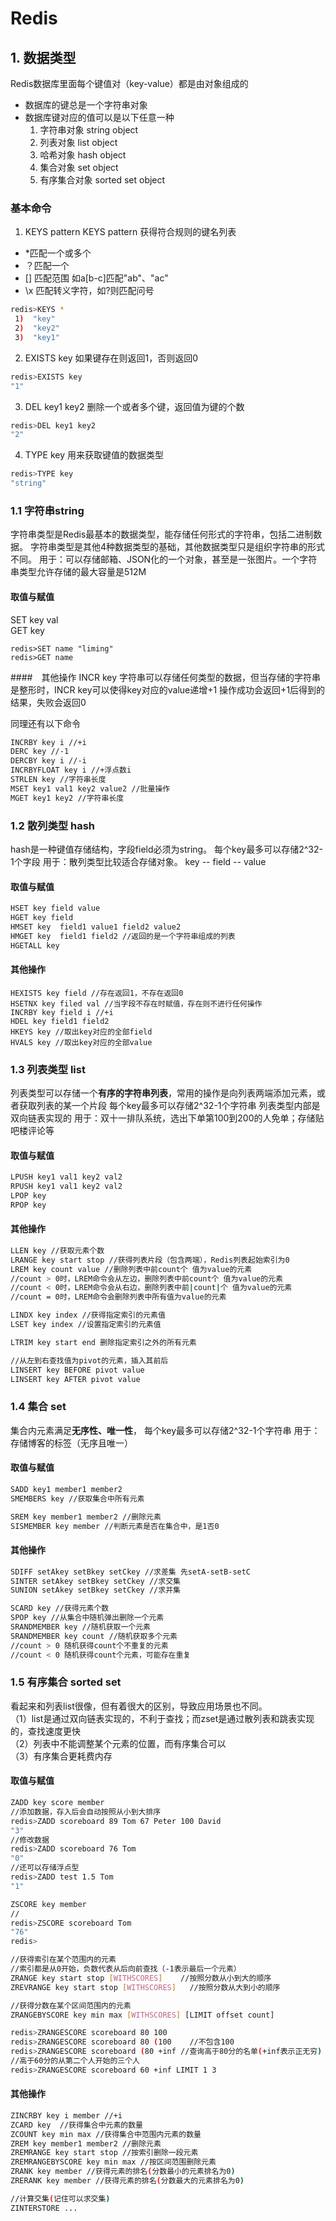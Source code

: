 # Redis

## 1. 数据类型
Redis数据库里面每个键值对（key-value）都是由对象组成的  
- 数据库的键总是一个字符串对象
- 数据库键对应的值可以是以下任意一种
    1. 字符串对象 string object
    2. 列表对象 list object
    3. 哈希对象 hash object
    4. 集合对象 set object
    5. 有序集合对象 sorted set object

### 基本命令
1. KEYS pattern
KEYS pattern 获得符合规则的键名列表
- *匹配一个或多个
-  ？匹配一个
- [] 匹配范围 如a[b-c]匹配"ab"、"ac"
- \x 匹配转义字符，如\?则匹配问号 
```bash
redis>KEYS *
 1)  "key"
 2)  "key2"
 3)  "key1"
```

2. EXISTS key
如果键存在则返回1，否则返回0
```bash
redis>EXISTS key
"1"
```

3. DEL key1 key2
删除一个或者多个键，返回值为键的个数
```bash
redis>DEL key1 key2
"2"
```

4. TYPE key
用来获取键值的数据类型
```bash
redis>TYPE key
"string"
```

### 1.1 字符串string
字符串类型是Redis最基本的数据类型，能存储任何形式的字符串，包括二进制数据。
字符串类型是其他4种数据类型的基础，其他数据类型只是组织字符串的形式不同。
用于：可以存储邮箱、JSON化的一个对象，甚至是一张图片。一个字符串类型允许存储的最大容量是512M  

#### 取值与赋值
SET key val  
GET key

```
redis>SET name "liming"
redis>GET name
```

####　其他操作
INCR key
字符串可以存储任何类型的数据，但当存储的字符串是整形时，INCR key可以使得key对应的value递增+1
操作成功会返回+1后得到的结果，失败会返回0

同理还有以下命令
```bash
INCRBY key i //+i
DERC key //-1
DERCBY key i //-i
INCRBYFLOAT key i //+浮点数i
STRLEN key //字符串长度
MSET key1 val1 key2 value2 //批量操作
MGET key1 key2 //字符串长度
```

### 1.2 散列类型 hash
hash是一种键值存储结构，字段field必须为string。
每个key最多可以存储2^32-1个字段
用于：散列类型比较适合存储对象。
key -- field -- value

#### 取值与赋值
```bash
HSET key field value
HGET key field
HMSET key  field1 value1 field2 value2
HMGET key  field1 field2 //返回的是一个字符串组成的列表
HGETALL key
```

#### 其他操作
```
HEXISTS key field //存在返回1，不存在返回0
HSETNX key filed val //当字段不存在时赋值，存在则不进行任何操作
INCRBY key field i //+i
HDEL key field1 field2
HKEYS key //取出key对应的全部field
HVALS key //取出key对应的全部value
```

### 1.3 列表类型 list
列表类型可以存储一个**有序的字符串列表**，常用的操作是向列表两端添加元素，或者获取列表的某一个片段
每个key最多可以存储2^32-1个字符串
列表类型内部是双向链表实现的
用于：双十一排队系统，选出下单第100到200的人免单；存储贴吧楼评论等

#### 取值与赋值
```bash
LPUSH key1 val1 key2 val2
RPUSH key1 val1 key2 val2
LPOP key
RPOP key
```
#### 其他操作
```bash
LLEN key //获取元素个数
LRANGE key start stop //获得列表片段（包含两端），Redis列表起始索引为0
LREM key count value //删除列表中前count个 值为value的元素
//count > 0时，LREM命令会从左边，删除列表中前count个 值为value的元素
//count < 0时，LREM命令会从右边，删除列表中前|count|个 值为value的元素
//count = 0时，LREM命令会删除列表中所有值为value的元素
```
```bash
LINDX key index //获得指定索引的元素值
LSET key index //设置指定索引的元素值
```
```bash
LTRIM key start end 删除指定索引之外的所有元素
```
```bash
//从左到右查找值为pivot的元素，插入其前后
LINSERT key BEFORE pivot value
LINSERT key AFTER pivot value
```

### 1.4 集合 set

集合内元素满足**无序性、唯一性**，
每个key最多可以存储2^32-1个字符串
用于：存储博客的标签（无序且唯一）

#### 取值与赋值
```bash
SADD key1 member1 member2
SMEMBERS key //获取集合中所有元素
```
```bash
SREM key member1 member2 //删除元素
SISMEMBER key member //判断元素是否在集合中，是1否0
```

#### 其他操作
```bash
SDIFF setAkey setBkey setCkey //求差集 先setA-setB-setC
SINTER setAkey setBkey setCkey //求交集
SUNION setAkey setBkey setCkey //求并集
```

```bash
SCARD key //获得元素个数
SPOP key //从集合中随机弹出删除一个元素
SRANDMEMBER key //随机获取一个元素
SRANDMEMBER key count //随机获取多个元素
//count > 0 随机获得count个不重复的元素
//count < 0 随机获得count个元素，可能存在重复
```


### 1.5 有序集合 sorted set

看起来和列表list很像，但有着很大的区别，导致应用场景也不同。  
（1）list是通过双向链表实现的，不利于查找；而zset是通过散列表和跳表实现的，查找速度更快  
（2）列表中不能调整某个元素的位置，而有序集合可以  
（3）有序集合更耗费内存  

#### 取值与赋值
```bash
ZADD key score member
//添加数据，存入后会自动按照从小到大排序
redis>ZADD scoreboard 89 Tom 67 Peter 100 David
"3"
//修改数据
redis>ZADD scoreboard 76 Tom
"0"
//还可以存储浮点型
redis>ZADD test 1.5 Tom
"1"
```
```bash
ZSCORE key member
//
redis>ZSCORE scoreboard Tom
"76"
redis>
```
```bash
//获得索引在某个范围内的元素 
//索引都是从0开始，负数代表从后向前查找（-1表示最后一个元素）
ZRANGE key start stop [WITHSCORES]    //按照分数从小到大的顺序
ZREVRANGE key start stop [WITHSCORES]   //按照分数从大到小的顺序
```
```bash
//获得分数在某个区间范围内的元素
ZRANGEBYSCORE key min max [WITHSCORES] [LIMIT offset count]

redis>ZRANGESCORE scoreboard 80 100 
redis>ZRANGESCORE scoreboard 80 (100    //不包含100
redis>ZRANGESCORE scoreboard (80 +inf //查询高于80分的名单(+inf表示正无穷)
//高于60分的从第二个人开始的三个人
redis>ZRANGESCORE scoreboard 60 +inf LIMIT 1 3 
```

#### 其他操作

```bash
ZINCRBY key i member //+i
ZCARD key  //获得集合中元素的数量
ZCOUNT key min max //获得集合中范围内元素的数量
ZREM key member1 member2 //删除元素
ZREMRANGE key start stop //按索引删除一段元素
ZREMRANGEBYSCORE key min max //按区间范围删除元素
ZRANK key member //获得元素的排名(分数最小的元素排名为0)
ZRERANK key member //获得元素的排名(分数最大的元素排名为0)
```
```bash
//计算交集(记住可以求交集)
ZINTERSTORE ...
```